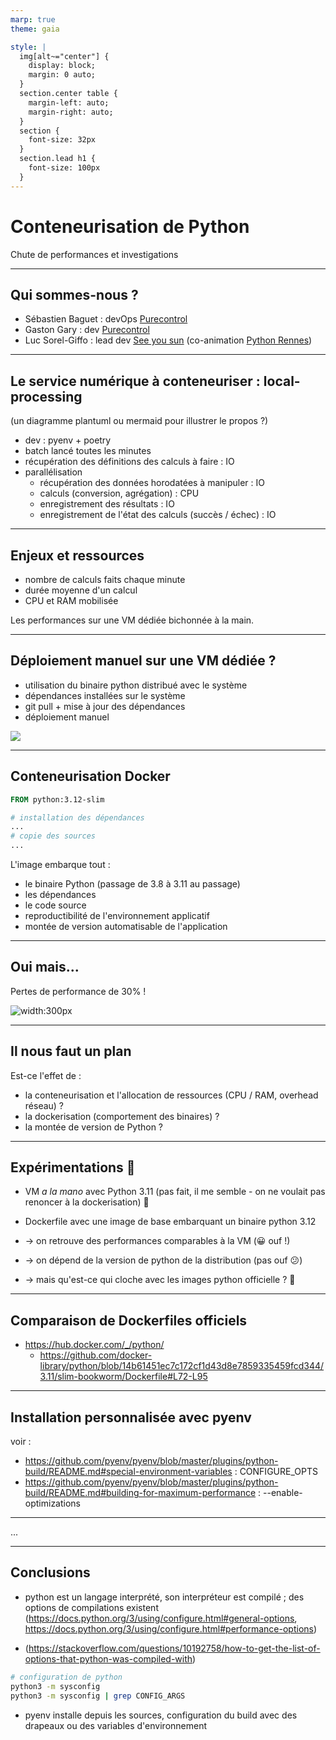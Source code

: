 ```yaml
---
marp: true
theme: gaia

style: |
  img[alt~="center"] {
    display: block;
    margin: 0 auto;
  }
  section.center table {
    margin-left: auto;
    margin-right: auto;
  }
  section {
    font-size: 32px
  }
  section.lead h1 {
    font-size: 100px
  }
---
```

<!-- _class: lead -->
# Conteneurisation de Python
Chute de performances et investigations

<!-- 
_footer: "Sébastien Baguet, Gaston Gary, Luc Sorel-Giffo - BreizhCamp - 27 juin 2025"
 -->

---

## Qui sommes-nous ?

- Sébastien Baguet : devOps [Purecontrol](https://www.purecontrol.com/)
- Gaston Gary : dev [Purecontrol](https://www.purecontrol.com/)
- Luc Sorel-Giffo : lead dev [See you sun](https://seeyousun.fr/) (co-animation [Python Rennes](https://www.meetup.com/fr-FR/python-rennes/))

---

## Le service numérique à conteneuriser : local-processing

(un diagramme plantuml ou mermaid pour illustrer le propos ?)

- dev : pyenv + poetry
- batch lancé toutes les minutes
- récupération des définitions des calculs à faire : IO
- parallélisation
  - récupération des données horodatées à manipuler : IO
  - calculs (conversion, agrégation) : CPU
  - enregistrement des résultats : IO
  - enregistrement de l'état des calculs (succès / échec) : IO

---

## Enjeux et ressources

- nombre de calculs faits chaque minute
- durée moyenne d'un calcul
- CPU et RAM mobilisée

Les performances sur une VM dédiée bichonnée à la main.

---

## Déploiement manuel sur une VM dédiée ?

- utilisation du binaire python distribué avec le système
- dépendances installées sur le système
- git pull + mise à jour des dépendances
- déploiement manuel

![](https://s2.qwant.com/thumbr/474x303/7/7/c159a4416cf1b30fea194a49da801d59f966c0e2d414580ef384f01760efe7/th.jpg?u=https%3A%2F%2Ftse.mm.bing.net%2Fth%3Fid%3DOIP.ZIaKioLPt65-c3ntAHQewgHaEv%26pid%3DApi&q=0&b=1&p=0&a=0)

---

## Conteneurisation Docker

```dockerfile
FROM python:3.12-slim

# installation des dépendances
...
# copie des sources
...
```

L'image embarque tout :
- le binaire Python (passage de 3.8 à 3.11 au passage)
- les dépendances
- le code source
- reproductibilité de l'environnement applicatif
- montée de version automatisable de l'application

---

## Oui mais...

Pertes de performance de 30% !

![width:300px](https://www.petitgoeland.fr/849954-large_default/sweat-homme-col-rond-le-futur-c-etait-mieux-avant.jpg)

---

## Il nous faut un plan

Est-ce l'effet de :
* la conteneurisation et l'allocation de ressources (CPU / RAM, overhead réseau) ?
* la dockerisation (comportement des binaires) ?
* la montée de version de Python ?

---

## Expérimentations 🧪

* VM *a la mano* avec Python 3.11 (pas fait, il me semble - on ne voulait pas renoncer à la dockerisation) 🙅
* Dockerfile avec une image de base embarquant un binaire python 3.12

* -> on retrouve des performances comparables à la VM (😀 ouf !)
* -> on dépend de la version de python de la distribution (pas ouf 😕)
* -> mais qu'est-ce qui cloche avec les images python officielle ? 🤔

---

## Comparaison de Dockerfiles officiels

- https://hub.docker.com/_/python/
  - https://github.com/docker-library/python/blob/14b61451ec7c172cf1d43d8e7859335459fcd344/3.11/slim-bookworm/Dockerfile#L72-L95

---

## Installation personnalisée avec pyenv

voir :
- https://github.com/pyenv/pyenv/blob/master/plugins/python-build/README.md#special-environment-variables : CONFIGURE_OPTS
- https://github.com/pyenv/pyenv/blob/master/plugins/python-build/README.md#building-for-maximum-performance : --enable-optimizations

---

...

---

## Conclusions

- python est un langage interprété, son interpréteur est compilé ; des options de compilations existent (https://docs.python.org/3/using/configure.html#general-options, https://docs.python.org/3/using/configure.html#performance-options)

- (https://stackoverflow.com/questions/10192758/how-to-get-the-list-of-options-that-python-was-compiled-with)

```sh
# configuration de python
python3 -m sysconfig
python3 -m sysconfig | grep CONFIG_ARGS
```

- pyenv installe depuis les sources, configuration du build avec des drapeaux ou des variables d'environnement
